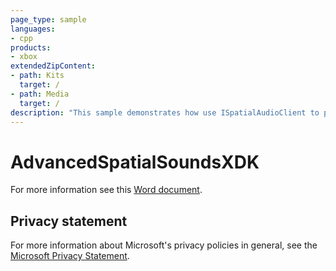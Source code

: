 ```yaml
---
page_type: sample
languages:
- cpp
products:
- xbox
extendedZipContent:
- path: Kits
  target: /
- path: Media
  target: /
description: "This sample demonstrates how use ISpatialAudioClient to playback both static and dynamic positional audio using Windows Sonic technologies in an Xbox title."
---
```


# AdvancedSpatialSoundsXDK

For more information see this [Word document](https://github.com/microsoft/Xbox-ATG-Samples/blob/master/XDKSamples/Audio/AdvancedSpatialSoundsXDK/Readme.docx).

## Privacy statement

For more information about Microsoft's privacy policies in general, see the [Microsoft Privacy Statement](https://privacy.microsoft.com/privacystatement/).
